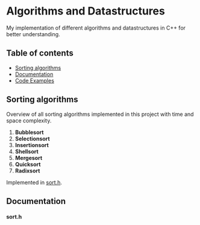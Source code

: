 # Algorithms and Datastructures
My implementation of different algorithms and datastructures in C++ for better understanding.

## Table of contents
* [Sorting algorithms](#sorting-algorithms)
* [Documentation](#documentation)
* [Code Examples](#code-examples)

## Sorting algorithms
  Overview of all sorting algorithms implemented in this project with time and space complexity.
  
  1. **Bubblesort**
  1. **Selectionsort**
  1. **Insertionsort**
  1. **Shellsort**
  1. **Mergesort**
  1. **Quicksort**
  1. **Radixsort**
  
  Implemented in [sort.h](#sort.h).

## Documentation

#### sort.h
